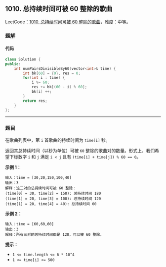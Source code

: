 ## 1010. 总持续时间可被 60 整除的歌曲

LeetCode：[1010. 总持续时间可被 60 整除的歌曲](https://leetcode.cn/problems/pairs-of-songs-with-total-durations-divisible-by-60/)，难度：中等。

### 题解

#### 代码

```c++
class Solution {
public:
    int numPairsDivisibleBy60(vector<int>& time) {
        int bk[60] = {0}, res = 0;
        for(int i : time) {
            i %= 60;
            res += bk[(60 - i) % 60];
            bk[i] ++;
        }
        return res;
    }
};
```



---



### 题目

在歌曲列表中，第 `i` 首歌曲的持续时间为 `time[i]` 秒。

返回其总持续时间（以秒为单位）可被 `60` 整除的歌曲对的数量。形式上，我们希望下标数字 `i` 和 `j` 满足 `i < j` 且有 `(time[i] + time[j]) % 60 == 0`。

 

**示例 1：**

```
输入：time = [30,20,150,100,40]
输出：3
解释：这三对的总持续时间可被 60 整除：
(time[0] = 30, time[2] = 150): 总持续时间 180
(time[1] = 20, time[3] = 100): 总持续时间 120
(time[1] = 20, time[4] = 40): 总持续时间 60
```

**示例 2：**

```
输入：time = [60,60,60]
输出：3
解释：所有三对的总持续时间都是 120，可以被 60 整除。
```

 

**提示：**

- `1 <= time.length <= 6 * 10^4`
- `1 <= time[i] <= 500`


